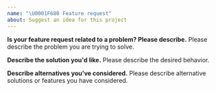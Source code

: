 ```yaml
---
name: "\U0001F680 Feature request"
about: Suggest an idea for this project
---
```


<!--
Thank you for suggesting an idea to make Virgo better.

Please fill in as much of the template below as you're able.
-->

**Is your feature request related to a problem? Please describe.**
Please describe the problem you are trying to solve.

**Describe the solution you'd like.**
Please describe the desired behavior.

**Describe alternatives you've considered.**
Please describe alternative solutions or features you have considered.
